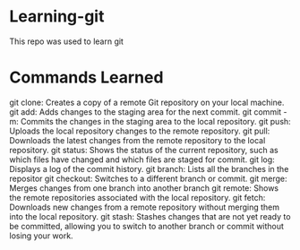 # Learning-git
This repo was used to learn git

# Commands Learned
git clone: Creates a copy of a remote Git repository on your local machine.
git add: Adds changes to the staging area for the next commit.
git commit -m: Commits the changes in the staging area to the local repository.
git push: Uploads the local repository changes to the remote repository.
git pull: Downloads the latest changes from the remote repository to the local repository.
git status: Shows the status of the current repository, such as which files have changed and which files are staged for commit.
git log: Displays a log of the commit history.
git branch: Lists all the branches in the repositor
git checkout: Switches to a different branch or commit.
git merge: Merges changes from one branch into another branch
git remote: Shows the remote repositories associated with the local repository.
git fetch: Downloads new changes from a remote repository without merging them into the local repository.
git stash: Stashes changes that are not yet ready to be committed, allowing you to switch to another branch or commit without losing your work.
